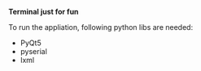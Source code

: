 **Terminal just for fun**

To run the appliation, following python libs are needed:
- PyQt5
- pyserial
- lxml
